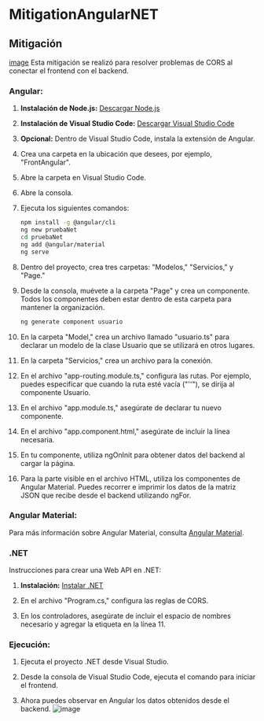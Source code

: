 # MitigationAngularNET

## Mitigación
[image](https://github.com/CintiaLeal/MitigationAngularNET/assets/66495366/115a4c1a-3f8c-4fe3-8884-33c576948803)
Esta mitigación se realizó para resolver problemas de CORS al conectar el frontend con el backend.

### Angular:

1. **Instalación de Node.js:** [Descargar Node.js](https://nodejs.org/es)

2. **Instalación de Visual Studio Code:** [Descargar Visual Studio Code](https://code.visualstudio.com/download)

3. **Opcional:** Dentro de Visual Studio Code, instala la extensión de Angular.

4. Crea una carpeta en la ubicación que desees, por ejemplo, "FrontAngular".

5. Abre la carpeta en Visual Studio Code.

6. Abre la consola.

7. Ejecuta los siguientes comandos:

    ```bash
    npm install -g @angular/cli
    ng new pruebaNet
    cd pruebaNet
    ng add @angular/material
    ng serve
    ```

8. Dentro del proyecto, crea tres carpetas: "Modelos," "Servicios," y "Page."

9. Desde la consola, muévete a la carpeta "Page" y crea un componente. Todos los componentes deben estar dentro de esta carpeta para mantener la organización.

    ```bash
    ng generate component usuario
    ```

10. En la carpeta "Model," crea un archivo llamado "usuario.ts" para declarar un modelo de la clase Usuario que se utilizará en otros lugares.

11. En la carpeta "Servicios," crea un archivo para la conexión.

12. En el archivo "app-routing.module.ts," configura las rutas. Por ejemplo, puedes especificar que cuando la ruta esté vacía ("''"), se dirija al componente Usuario.

13. En el archivo "app.module.ts," asegúrate de declarar tu nuevo componente.

14. En el archivo "app.component.html," asegúrate de incluir la línea necesaria.

15. En tu componente, utiliza ngOnInit para obtener datos del backend al cargar la página.

16. Para la parte visible en el archivo HTML, utiliza los componentes de Angular Material. Puedes recorrer e imprimir los datos de la matriz JSON que recibe desde el backend utilizando ngFor.

### Angular Material:

Para más información sobre Angular Material, consulta [Angular Material](https://material.angular.io/).

### .NET

Instrucciones para crear una Web API en .NET:

1. **Instalación:** [Instalar .NET](https://dotnet.microsoft.com/download)

2. En el archivo "Program.cs," configura las reglas de CORS.

3. En los controladores, asegúrate de incluir el espacio de nombres necesario y agregar la etiqueta en la línea 11.

### Ejecución:

1. Ejecuta el proyecto .NET desde Visual Studio.

2. Desde la consola de Visual Studio Code, ejecuta el comando para iniciar el frontend.

3. Ahora puedes observar en Angular los datos obtenidos desde el backend.
![image](https://github.com/CintiaLeal/MitigationAngularNET/assets/66495366/4c029ac1-0fd3-4c19-a306-f0ec21b5caa9)

